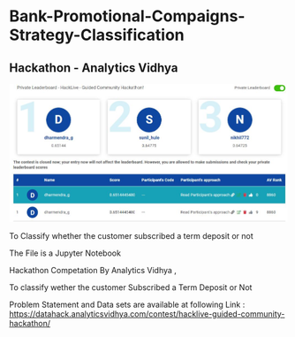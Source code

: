 # Bank-Promotional-Compaigns-Strategy-Classification
## Hackathon - Analytics Vidhya

<img src = "https://github.com/Dharmendar-G/Bank-Promotional-Compaigns-Strategy-Classification/blob/master/hacklive.JPG">

To Classify whether the customer subscribed a term deposit or not 

The File is a Jupyter Notebook 

Hackathon Competation By Analytics Vidhya ,

To classify wether the customer Subscribed a Term Deposit or Not 

Problem Statement and Data sets are available at following Link :
https://datahack.analyticsvidhya.com/contest/hacklive-guided-community-hackathon/
